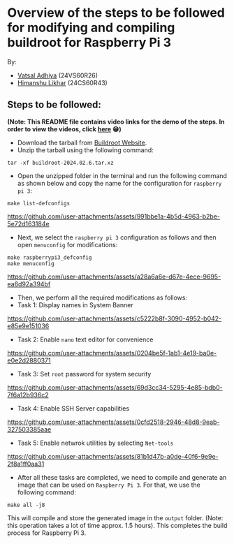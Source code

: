 # Overview of the steps to be followed for modifying and compiling buildroot for Raspberry Pi 3

By:
- [Vatsal Adhiya](https://github.com/theVatsal3802) (24VS60R26)
- [Himanshu Likhar](https://github.com/himanshulikhar55) (24CS60R43)

## Steps to be followed:

<b>(Note: This README file contains video links for the demo of the steps. In order to view the videos, click [here](https://github.com/theVatsal3802/Buildroot-Usage-for-Embedded-OS/blob/main/README.md) 😁)</b>

- Download the tarball from [Buildroot Website](https://buildroot.org/download.html#:~:text=buildroot%2D2024.02.6.tar.xz).
- Unzip the tarball using the following command:
```
tar -xf buildroot-2024.02.6.tar.xz
```
- Open the unzipped folder in the terminal and run the following command as shown below and copy the name for the configuration for `raspberry pi 3`:
```
make list-defconfigs
```
https://github.com/user-attachments/assets/991bbe1a-4b5d-4963-b2be-5e72d163184e
- Next, we select the `raspberry pi 3` configuration as follows and then open `menuconfig` for modifications:
```
make raspberrypi3_defconfig
make menuconfig
```
https://github.com/user-attachments/assets/a28a6a6e-d67e-4ece-9695-ea6d92a394bf
- Then, we perform all the required modifications as follows:
- Task 1: Display names in System Banner

https://github.com/user-attachments/assets/c5222b8f-3090-4952-b042-e85e9e151036
- Task 2: Enable `nano` text editor for convenience

https://github.com/user-attachments/assets/0204be5f-1ab1-4e19-ba0e-e0e2d2880371
- Task 3: Set `root` password for system security

https://github.com/user-attachments/assets/69d3cc34-5295-4e85-bdb0-7f6a12b936c2
- Task 4: Enable SSH Server capabilities

https://github.com/user-attachments/assets/0cfd2518-2946-48d8-9eab-327503385aae
- Task 5: Enable netwrok utilities by selecting `Net-tools`

https://github.com/user-attachments/assets/81b1d47b-a0de-40f6-9e9e-2f8a1ff0aa31
- After all these tasks are completed, we need to compile and generate an image that can be used on `Raspberry Pi 3`. For that, we use the following command:
```
make all -j8
```
This will compile and store the generated image in the `output` folder. (Note: this operation takes a lot of time approx. 1.5 hours).
This completes the build process for Raspberry Pi 3.
